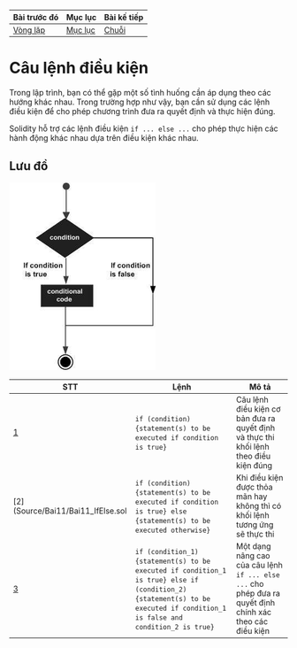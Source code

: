 |Bài trước đó|Mục lục|Bài kế tiếp|
|---|---|---|
|[Vòng lặp](10_Loops.md)|[Mục lục](README.md)|[Chuỗi](12_Strings.md)|

# Câu lệnh điều kiện

Trong lập trình, bạn có thể gặp một số tình huống cần áp dụng theo các hướng khác nhau. Trong trường hợp như vậy, bạn cần sử dụng các lệnh điều kiện để cho phép chương trình đưa ra quyết định và thực hiện đúng.

Solidity hỗ trợ các lệnh điều kiện `if ... else ...` cho phép thực hiện các hành động khác nhau dựa trên điều kiện khác nhau.

## Lưu đồ

![Hinh1](Images/Bai11/Hinh1.jpg)

|STT|Lệnh|Mô tả|
|---|---|---|
|[1](Source/Bai11/Bai11_If.sol)|`if (condition) {statement(s) to be executed if condition is true}`|Câu lệnh điều kiện cơ bản đưa ra quyết định và thực thi khối lệnh theo điều kiện đúng|
|[2](Source/Bai11/Bai11_IfElse.sol|`if (condition) {statement(s) to be executed if condition is true} else {statement(s) to be executed otherwise}`|Khi điều kiện được thỏa mãn hay không thì có khối lệnh tương ứng sẽ thực thi|
|[3](Source/Bai11/Bai11_IfElseIf.sol)|`if (condition_1) {statement(s) to be executed if condition_1 is true} else if (condition_2) {statement(s) to be executed if condition_1 is false and condition_2 is true}`|Một dạng nâng cao của câu lệnh `if ... else ...` cho phép đưa ra quyết định chính xác theo các điều kiện|
